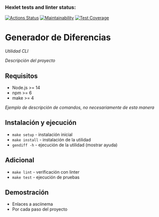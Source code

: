 ### Hexlet tests and linter status:
[![Actions Status](https://github.com/iPoolito/frontend-project-103/actions/workflows/hexlet-check.yml/badge.svg)](https://github.com/iPoolito/frontend-project-103/actions)
[![Maintainability](https://api.codeclimate.com/v1/badges/a39883c0e13e4ca0c611/maintainability)](https://codeclimate.com/github/iPoolito/frontend-project-103/maintainability)
[![Test Coverage](https://api.codeclimate.com/v1/badges/a39883c0e13e4ca0c611/test_coverage)](https://codeclimate.com/github/iPoolito/frontend-project-103/test_coverage)
# Generador de Diferencias
*Utilidad CLI*

*Descripción del proyecto*

## Requisitos

* Node.js >= 14
* npm >= 6
* make >= 4

*Ejemplo de descripción de comandos, no necesariamente de esta manera*

## Instalación y ejecución

* `make setup` - instalación inicial
* `make install` - instalación de la utilidad
* `gendiff -h` - ejecución de la utilidad (mostrar ayuda)

## Adicional

* `make lint` - verificación con linter
* `make test` - ejecución de pruebas

## Demostración

* Enlaces a asciinema
* Por cada paso del proyecto
